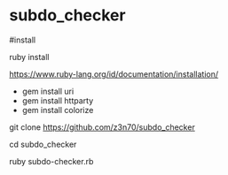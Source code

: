 # subdo_checker

#install

ruby install

https://www.ruby-lang.org/id/documentation/installation/

- gem install uri
- gem install httparty
- gem install colorize

git clone https://github.com/z3n70/subdo_checker

cd subdo_checker

ruby subdo-checker.rb
